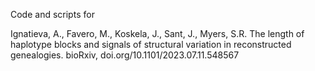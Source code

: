 Code and scripts for 

Ignatieva, A., Favero, M., Koskela, J., Sant, J., Myers, S.R. The length of haplotype blocks and signals of structural variation in reconstructed genealogies. bioRxiv, doi.org/10.1101/2023.07.11.548567 

